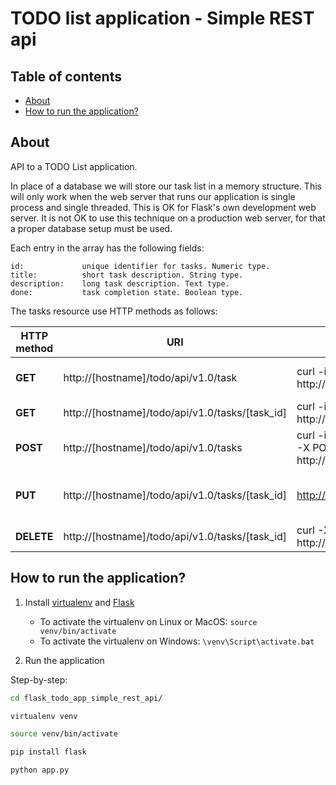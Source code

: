 # TODO list application - Simple REST api

## Table of contents

- [About](#about)
- [How to run the application?](#how-to-run-application)

## About

API to a TODO List application.

In place of a database we will store our task list in a memory structure. This will only work when the web server that runs our application is single process and single threaded. This is OK for Flask's own development web server. It is not OK to use this technique on a production web server, for that a proper database setup must be used.

Each entry in the array has the following fields:

	id: 			unique identifier for tasks. Numeric type.
	title: 			short task description. String type.
	description: 	long task description. Text type.
	done: 			task completion state. Boolean type.

The tasks resource use HTTP methods as follows:

| HTTP method |	URI | Example | Action |
| ----------- | --- | ------- | ------ |
| **GET** | http://[hostname]/todo/api/v1.0/task | curl -i http://localhost:5000/todo/api/v1.0/tasks | Retrieve list of tasks |
| **GET** | http://[hostname]/todo/api/v1.0/tasks/[task_id] | curl -i http://localhost:5000/todo/api/v1.0/tasks/1 | Retrieve a task |
| **POST** | http://[hostname]/todo/api/v1.0/tasks | curl -i -H "Content-Type: application/json" -X POST -d '{"title":"Read a book"}' http://localhost:5000/todo/api/v1.0/tasks | Create a new task |
| **PUT** | http://[hostname]/todo/api/v1.0/tasks/[task_id] | [http://localhost:5000/todo/api/v1.0/tasks](http://localhost:5000/todo/api/v1.0/tasks) | Update an existing task |
| **DELETE** | http://[hostname]/todo/api/v1.0/tasks/[task_id] | curl -X DELETE http://localhost:5000/todo/api/v1.0/tasks/2 | Delete a task |

## How to run the application?

1. Install [virtualenv](https://virtualenv.pypa.io/en/latest/) and [Flask](https://palletsprojects.com/p/flask/)
	* To activate the virtualenv on Linux or MacOS: ```source venv/bin/activate```
	* To activate the virtualenv on Windows: ```\venv\Script\activate.bat```

2. Run the application

Step-by-step:

```sh
cd flask_todo_app_simple_rest_api/

virtualenv venv

source venv/bin/activate

pip install flask

python app.py
```


